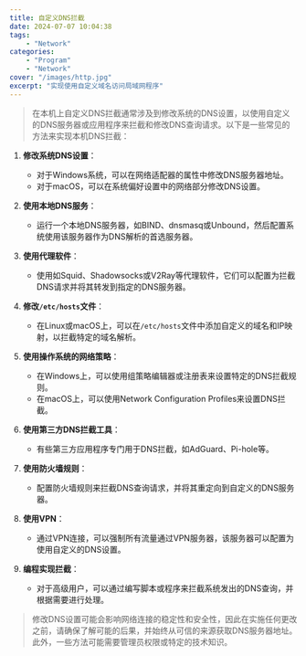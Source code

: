 ```yaml
---
title: 自定义DNS拦截
date: 2024-07-07 10:04:38
tags: 
    - "Network"
categories:
    - "Program"
    - "Network"
cover: "/images/http.jpg"
excerpt: "实现使用自定义域名访问局域网程序"
---
```


> 在本机上自定义DNS拦截通常涉及到修改系统的DNS设置，以使用自定义的DNS服务器或应用程序来拦截和修改DNS查询请求。以下是一些常见的方法来实现本机DNS拦截：

1. **修改系统DNS设置**：
   - 对于Windows系统，可以在网络适配器的属性中修改DNS服务器地址。
   - 对于macOS，可以在系统偏好设置中的网络部分修改DNS设置。

2. **使用本地DNS服务**：
   - 运行一个本地DNS服务器，如BIND、dnsmasq或Unbound，然后配置系统使用该服务器作为DNS解析的首选服务器。

3. **使用代理软件**：
   - 使用如Squid、Shadowsocks或V2Ray等代理软件，它们可以配置为拦截DNS请求并将其转发到指定的DNS服务器。

4. **修改`/etc/hosts`文件**：
   - 在Linux或macOS上，可以在`/etc/hosts`文件中添加自定义的域名和IP映射，以拦截特定的域名解析。

5. **使用操作系统的网络策略**：
   - 在Windows上，可以使用组策略编辑器或注册表来设置特定的DNS拦截规则。
   - 在macOS上，可以使用Network Configuration Profiles来设置DNS拦截。

6. **使用第三方DNS拦截工具**：
   - 有些第三方应用程序专门用于DNS拦截，如AdGuard、Pi-hole等。

7. **使用防火墙规则**：
   - 配置防火墙规则来拦截DNS查询请求，并将其重定向到自定义的DNS服务器。

8. **使用VPN**：
   - 通过VPN连接，可以强制所有流量通过VPN服务器，该服务器可以配置为使用自定义的DNS设置。

9. **编程实现拦截**：
   - 对于高级用户，可以通过编写脚本或程序来拦截系统发出的DNS查询，并根据需要进行处理。

> 修改DNS设置可能会影响网络连接的稳定性和安全性，因此在实施任何更改之前，请确保了解可能的后果，并始终从可信的来源获取DNS服务器地址。此外，一些方法可能需要管理员权限或特定的技术知识。
